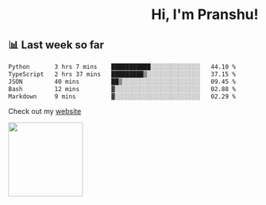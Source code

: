 <div align="right" >
   
   <H1>Hi, I'm Pranshu!</H1>

</div>

## 📊 Last week so far
<!--START_SECTION:waka-->

```txt
Python       3 hrs 7 mins    ███████████░░░░░░░░░░░░░░   44.10 %
TypeScript   2 hrs 37 mins   █████████▒░░░░░░░░░░░░░░░   37.15 %
JSON         40 mins         ██▒░░░░░░░░░░░░░░░░░░░░░░   09.45 %
Bash         12 mins         ▓░░░░░░░░░░░░░░░░░░░░░░░░   02.88 %
Markdown     9 mins          ▓░░░░░░░░░░░░░░░░░░░░░░░░   02.29 %
```

<!--END_SECTION:waka-->

Check out my [website](https://pranshu05.vercel.app)

<img align="left" width="150" src="https://user-images.githubusercontent.com/70943732/209951571-93b7afe5-f523-4683-b725-5d94b287e94e.png">


